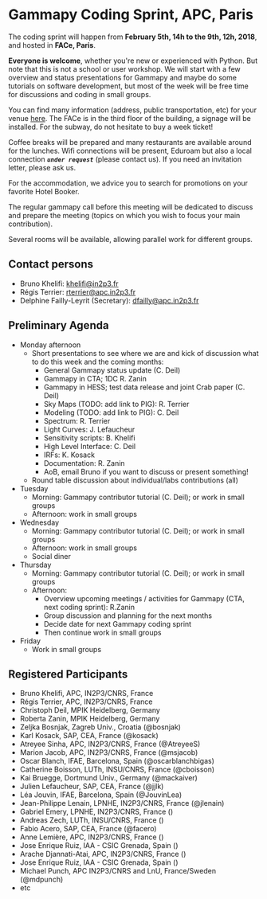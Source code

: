 # Gammapy Coding Sprint, APC, Paris

The coding sprint will happen from **February 5th, 14h to the 9th, 12h, 2018**, and hosted in **FACe, Paris**.

**Everyone is welcome**, whether you're new or experienced with Python. But note that this is not a school or user workshop. We will start with a few overview and status presentations for Gammapy and maybe do some tutorials on software development, but most of the week will be free time for discussions and coding in small groups.

You can find many information (address, public transportation, etc) for your venue [here](http://www.apc.univ-paris7.fr/FACe/en/directions). The FACe is in the third floor of the building, a signage will be installed. For the subway, do not hesitate to buy a week ticket!

Coffee breaks will be prepared and many restaurants are available around for the lunches. Wifi connections will be present, Eduroam but also a local connection _**`under request`**_ (please contact us). If you need an invitation letter, please ask us.

For the accommodation, we advice you to search for promotions on your favorite Hotel Booker.

The regular gammapy call before this meeting will be dedicated to discuss and prepare the meeting (topics on which you wish to focus your main contribution).

Several rooms will be available, allowing parallel work for different groups.

## Contact persons

* Bruno Khelifi: [khelifi@in2p3.fr](mailto:khelifi@in2p3.fr)
* Régis Terrier: [rterrier@apc.in2p3.fr](mailto:rterrier@apc.in2p3.fr)
* Delphine Failly-Leyrit (Secretary): [dfailly@apc.in2p3.fr](mailto:dfailly@apc.in2p3.fr)

## Preliminary Agenda
* Monday afternoon
  * Short presentations to see where we are and kick of discussion what to do this week and the coming months:
    * General Gammapy status update (C. Deil)
    * Gammapy in CTA; 1DC R. Zanin
    * Gammapy in HESS; test data release and joint Crab paper (C. Deil)
    * Sky Maps (TODO: add link to PIG): R. Terrier
    * Modeling (TODO: add link to PIG): C. Deil
    * Spectrum: R. Terrier
    * Light Curves: J. Lefaucheur
    * Sensitivity scripts: B. Khelifi
    * High Level Interface: C. Deil
    * IRFs: K. Kosack
    * Documentation: R. Zanin
    * AoB, email Bruno if you want to discuss or present something!
  * Round table discussion about individual/labs contributions (all)
* Tuesday
  * Morning: Gammapy contributor tutorial (C. Deil); or work in small groups
  * Afternoon: work in small groups
* Wednesday
  * Morning: Gammapy contributor tutorial (C. Deil); or work in small groups
  * Afternoon: work in small groups
  * Social diner
* Thursday 
  * Morning: Gammapy contributor tutorial (C. Deil); or work in small groups
  * Afternoon:
    * Overview upcoming meetings / activities for Gammapy (CTA, next coding sprint): R.Zanin
    * Group discussion and planning for the next months
    * Decide date for next Gammapy coding sprint
    * Then continue work in small groups
* Friday
  * Work in small groups
  
## Registered Participants
 * Bruno Khelifi, APC, IN2P3/CNRS, France
 * Régis Terrier, APC, IN2P3/CNRS, France
 * Christoph Deil, MPIK Heidelberg, Germany 
 * Roberta Zanin, MPIK Heidelberg, Germany
 * Zeljka Bosnjak, Zagreb Univ., Croatia (@bosnjak)
 * Karl Kosack, SAP, CEA, France (@kosack)
 * Atreyee Sinha, APC, IN2P3/CNRS, France (@AtreyeeS)
 * Marion Jacob, APC, IN2P3/CNRS, France (@msjacob)
 * Oscar Blanch, IFAE, Barcelona, Spain (@oscarblanchbigas)
 * Catherine Boisson, LUTh, INSU/CNRS, France (@cboisson)
 * Kai Bruegge, Dortmund Univ., Germany (@mackaiver)
 * Julien Lefaucheur, SAP, CEA, France (@jjlk)
 * Léa Jouvin, IFAE, Barcelona, Spain (@JouvinLea)
 * Jean-Philippe Lenain, LPNHE, IN2P3/CNRS, France (@jlenain)
 * Gabriel Emery, LPNHE, IN2P3/CNRS, France ()
 * Andreas Zech, LUTh, INSU/CNRS, France ()
 * Fabio Acero, SAP, CEA, France (@facero)
 * Anne Lemière, APC, IN2P3/CNRS, France ()
 * Jose Enrique Ruiz, IAA - CSIC Grenada, Spain ()
 * Arache Djannati-Atai, APC, IN2P3/CNRS, France ()
 * Jose Enrique Ruiz, IAA - CSIC Grenada, Spain () 
 * Michael Punch, APC IN2P3/CNRS and LnU, France/Sweden (@mdpunch)
 * etc
